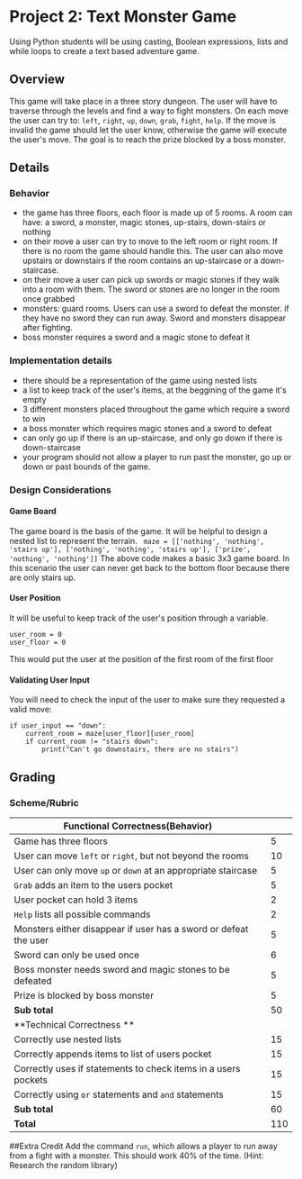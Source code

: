# Project 2: Text Monster Game

Using Python students will be using casting, Boolean expressions, lists and while loops to create a text based adventure game.

## Overview
This game will take place in a three story dungeon. The user will have to traverse through the levels and find a way to fight monsters. On each move the user can try to: `left`, `right`, `up`, `down`, `grab`, `fight`, `help`. If the move is invalid the game should let the user know, otherwise the game will execute the user's move. The goal is to reach the prize blocked by a boss monster. 

## Details 
### Behavior 
* the game has three floors, each floor is made up of 5 rooms. A room can have: a sword, a monster, magic stones, up-stairs, down-stairs or nothing
* on their move a user can try to move to the left room or right room. If there is no room the game should handle this. The user can also move upstairs or downstairs if the room contains an up-staircase or a down-staircase. 
* on their move a user can pick up swords or magic stones if they walk into a room with them. The sword or stones are no longer in the room once grabbed
* monsters: guard rooms. Users can use a sword to defeat the monster. if they have no sword they can run away. Sword and monsters disappear after fighting. 
* boss monster requires a sword and a magic stone to defeat it
### Implementation details 
* there should be a representation of the game using nested lists
* a list to keep track of the user's items, at the beggining of the game it's empty 
* 3 different monsters placed throughout the game which require a sword to win
* a boss monster which requires magic stones and a sword to defeat
* can only go up if there is an up-staircase, and only go down if there is down-staircase
* your program should not allow a player to run past the monster, go up or down or past bounds of the game. 

### Design Considerations
#### Game Board
The game board is the basis of the game. It will be helpful to design a nested list to represent the terrain. 
``` maze = [['nothing', 'nothing', 'stairs up'], ['nothing', 'nothing', 'stairs up'], ['prize', 'nothing', 'nothing']]```
The above code makes a basic 3x3 game board. In this scenario the user can never get back to the bottom floor because there are only stairs up.
#### User Position
It will be useful to keep track of the user's position through a variable. 
``` 
user_room = 0
user_floor = 0 
``` 
This would put the user at the position of the first room of the first floor
#### Validating User Input
You will need to check the input of the user to make sure they requested a valid move: 
```
if user_input == "down":
    current_room = maze[user_floor][user_room]
    if current_room != "stairs down": 
        print("Can't go downstairs, there are no stairs")
```

## Grading 
### Scheme/Rubric
| Functional Correctness(Behavior)                                |     |
| --------------------------------------------------------------- |-----|
| Game has three floors                                           | 5   |
| User can move `left` or `right`, but not beyond the rooms       | 10  |
| User can only move `up` or `down` at an appropriate staircase   | 5   |
| `Grab` adds an item to the users pocket                         | 5   |
|  User pocket can hold 3 items                                   | 2   |
| `Help` lists all possible commands                              | 2   |
| Monsters either disappear if user has a sword or defeat the user| 5   |
| Sword can only be used once                                     | 6   | 
| Boss monster needs sword and magic stones to be defeated        | 5   |
| Prize is blocked by boss monster                                | 5   |
| **Sub total**                                                   | 50  |
| **Technical Correctness   **                                    |     |
| Correctly use nested lists                                      | 15  |
| Correctly appends items to list of users pocket                 | 15  |
| Correctly uses if statements to check items in a users pockets  | 15  |
| Correctly using `or` statements and `and` statements            | 15  |
| **Sub total**                                                   | 60  |
| **Total**                                                       | 110 |

##Extra Credit
Add the command `run`, which allows a player to run away from a fight with a monster. This should work 40% of the time. (Hint: Research the random library)
